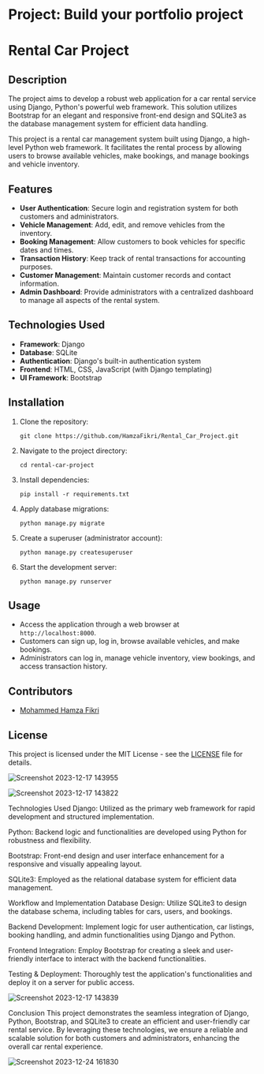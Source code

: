 # Project: Build your portfolio project

# Rental Car Project

## Description
    
The project aims to develop a robust web application for a car rental service using Django, Python's powerful web framework. This solution utilizes Bootstrap for an elegant and responsive front-end design and SQLite3 as the database management system for efficient data handling.

This project is a rental car management system built using Django, a high-level Python web framework. It facilitates the rental process by allowing users to browse available vehicles, make bookings, and manage bookings and vehicle inventory.

## Features
- **User Authentication**: Secure login and registration system for both customers and administrators.
- **Vehicle Management**: Add, edit, and remove vehicles from the inventory.
- **Booking Management**: Allow customers to book vehicles for specific dates and times.
- **Transaction History**: Keep track of rental transactions for accounting purposes.
- **Customer Management**: Maintain customer records and contact information.
- **Admin Dashboard**: Provide administrators with a centralized dashboard to manage all aspects of the rental system.

## Technologies Used
- **Framework**: Django
- **Database**: SQLite 
- **Authentication**: Django's built-in authentication system
- **Frontend**: HTML, CSS, JavaScript (with Django templating)
- **UI Framework**: Bootstrap

## Installation
1. Clone the repository:
   ```
   git clone https://github.com/HamzaFikri/Rental_Car_Project.git
   ```
2. Navigate to the project directory:
   ```
   cd rental-car-project
   ```
3. Install dependencies:
   ```
   pip install -r requirements.txt
   ```
4. Apply database migrations:
   ```
   python manage.py migrate
   ```
5. Create a superuser (administrator account):
   ```
   python manage.py createsuperuser
   ```
6. Start the development server:
   ```
   python manage.py runserver
   ```

## Usage
- Access the application through a web browser at `http://localhost:8000`.
- Customers can sign up, log in, browse available vehicles, and make bookings.
- Administrators can log in, manage vehicle inventory, view bookings, and access transaction history.

## Contributors
- [Mohammed Hamza Fikri](https://github.com/HamzaFikri)

## License
This project is licensed under the MIT License - see the [LICENSE](LICENSE) file for details.

![Screenshot 2023-12-17 143955](https://github.com/HamzaFikri/Rental_Car_Project/assets/103943413/2842fbb8-4845-41f5-b98c-e24be195d724)

![Screenshot 2023-12-17 143822](https://github.com/HamzaFikri/Rental_Car_Project/assets/103943413/15679f77-32bf-47f5-a7d5-d9f6a7953cdd)

Technologies Used
Django: Utilized as the primary web framework for rapid development and structured implementation.

Python: Backend logic and functionalities are developed using Python for robustness and flexibility.

Bootstrap: Front-end design and user interface enhancement for a responsive and visually appealing layout.

SQLite3: Employed as the relational database system for efficient data management.

Workflow and Implementation
Database Design: Utilize SQLite3 to design the database schema, including tables for cars, users, and bookings.

Backend Development: Implement logic for user authentication, car listings, booking handling, and admin functionalities using Django and Python.

Frontend Integration: Employ Bootstrap for creating a sleek and user-friendly interface to interact with the backend functionalities.

Testing & Deployment: Thoroughly test the application's functionalities and deploy it on a server for public access.

![Screenshot 2023-12-17 143839](https://github.com/HamzaFikri/Rental_Car_Project/assets/103943413/fe171838-e939-4a63-9e2c-e11b3608aa42)

Conclusion
This project demonstrates the seamless integration of Django, Python, Bootstrap, and SQLite3 to create an efficient and user-friendly car rental service. By leveraging these technologies, we ensure a reliable and scalable solution for both customers and administrators, enhancing the overall car rental experience.



![Screenshot 2023-12-24 161830](https://github.com/HamzaFikri/Rental_Car_Project/assets/103943413/bb43af7d-64d7-44fb-9e0d-0eebd90dddda)
